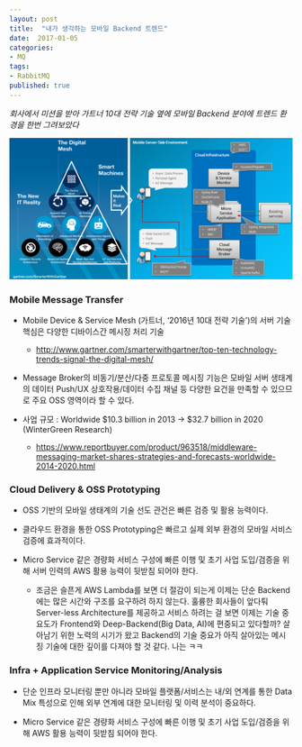 ```yaml
---
layout: post
title:  "내가 생각하는 모바일 Backend 트렌드"
date:  2017-01-05
categories:
- MQ
tags:
- RabbitMQ
published: true
---
```

*회사에서 미션을 받아 가트너 10대 전략 기술 옆에 모바일 Backend 분야에 트렌드 환경을 한번 그려보았다*

<img src="/mobile_server_trend.png" />

### Mobile Message Transfer

* Mobile Device & Service Mesh (가트너, ‘2016년 10대 전략 기술’)의 서버 기술 핵심은 다양한 디바이스간 메시징 처리 기술

   - http://www.gartner.com/smarterwithgartner/top-ten-technology-trends-signal-the-digital-mesh/

* Message Broker의 비동기/분산/다중 프로토콜 메시징 기능은 모바일 서버 생태계의 데이터 Push/UX 상호작용/데이터 수집 채널 등 다양한 요건을 만족할 수 있으므로 주요 OSS 영역이라 할 수 있다.

* 사업 규모 : Worldwide $10.3 billion in 2013 → $32.7 billion in 2020 (WinterGreen Research)

   - https://www.reportbuyer.com/product/963518/middleware-messaging-market-shares-strategies-and-forecasts-worldwide-2014-2020.html

### Cloud Delivery & OSS Prototyping

* OSS 기반의 모바일 생태계의 기술 선도 관건은 빠른 검증 및 활용 능력이다.

* 클라우드 환경을 통한 OSS Prototyping은 빠르고 실제 외부 환경의 모바일 서비스 검증에 효과적이다.

* Micro Service 같은 경량화 서비스 구성에 빠른 이행 및 초기 사업 도입/검증을 위해 서버 인력의 AWS 활용 능력이 뒷받침 되어야 한다.

   - 조금은 슬픈게 AWS Lambda를 보면 더 절감이 되는게 이제는 단순 Backend에는 많은 시간와 구조를 요구하려 하지 않는다. 훌륭한 회사들이 앞다퉈 Server-less Architecture를 제공하고 서비스 하려는 걸 보면 이제는 기술 중요도가 Frontend와 Deep-Backend(Big Data, AI)에 편중되고 있다할까? 살아남기 위한 노력의 시기가 왔고 Backend의 기술 중요가 아직 살아있는 메시징 기술에 대한 깊이를 다져야 할 것 같다. 나는 ㅋㅋ

### Infra + Application Service Monitoring/Analysis

* 단순 인프라 모니터링 뿐만 아니라 모바일 플랫폼/서비스는 내/외 연계를 통한 Data Mix 특성으로 인해 외부 연계에 대한 모니터링 및 이력 분석이 중요하다.

* Micro Service 같은 경량화 서비스 구성에 빠른 이행 및 초기 사업 도입/검증을 위해 AWS 활용 능력이 뒷받침 되어야 한다.